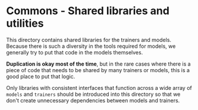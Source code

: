 # Commons - Shared libraries and utilities

This directory contains shared libraries for the trainers and models. Because
there is such a diversity in the tools required for models, we generally try to
put that code in the models themselves.

**Duplication is okay most of the time**, but in the rare cases where there is a
piece of code  that needs to be shared by many trainers or models, this is a
good place to put that logic.

Only libraries with consistent interfaces that function across a wide array of
`models` and `trainers` should be introduced into this directory so that we don't
create unnecessary dependencies between models and trainers.
